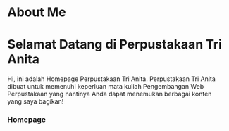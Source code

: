 # About Me
# Selamat Datang di Perpustakaan Tri Anita
<body>
Hi, ini adalah Homepage Perpustakaan Tri Anita. Perpustakaan Tri Anita dibuat untuk memenuhi keperluan mata kuliah Pengembangan Web Perpustakaan yang nantinya Anda dapat menemukan berbagai konten yang saya bagikan!
<h3>Homepage</h3>
